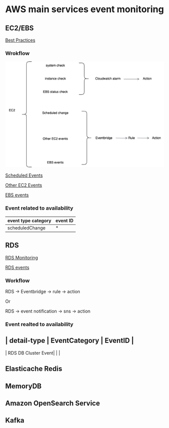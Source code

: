 # AWS main services event monitoring

## EC2/EBS

[Best Practices](https://docs.aws.amazon.com/AWSEC2/latest/UserGuide/monitoring_best_practices.html)

### Wrokflow
![EC2/EBS](./picture/aws-ec2-ebs-events.png)

[Scheduled Events](https://repost.aws/knowledge-center/eventbridge-notification-scheduled-events)


[Other EC2 Events](https://docs.aws.amazon.com/AWSEC2/latest/UserGuide/automating_with_eventbridge.html)

[EBS events](https://docs.aws.amazon.com/ebs/latest/userguide/ebs-cloud-watch-events.html)

### Event related to availability

|event type category| event ID|
------------------- |--- 
|scheduledChange    |*         |

## RDS

[RDS Monitoring](https://docs.aws.amazon.com/AmazonRDS/latest/UserGuide/CHAP_Monitor_Logs_Events.html)

[RDS events](https://docs.aws.amazon.com/AmazonRDS/latest/UserGuide/rds-cloudwatch-events.sample.html)

### Workflow
RDS -> Eventbridge -> rule -> action

Or

RDS -> event notification -> sns -> action

### Event realted to availability

| detail-type         | EventCategory    | EventID   |
--------------------------------------------------
| RDS DB Cluster Event| | |

## Elasticache Redis

## MemoryDB

## Amazon OpenSearch Service

## Kafka